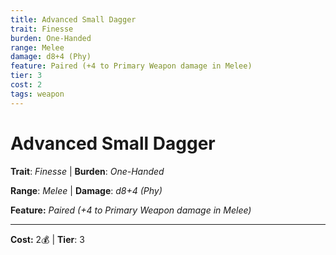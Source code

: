 ```yaml
---
title: Advanced Small Dagger
trait: Finesse
burden: One-Handed
range: Melee
damage: d8+4 (Phy)
feature: Paired (+4 to Primary Weapon damage in Melee)
tier: 3
cost: 2
tags: weapon
---
```

# Advanced Small Dagger

**Trait**: _Finesse_ | **Burden**: _One-Handed_

**Range**: _Melee_ | **Damage**: _d8+4 (Phy)_

**Feature:** _Paired (+4 to Primary Weapon damage in Melee)_

___
**Cost:** 2💰 | **Tier**: 3
